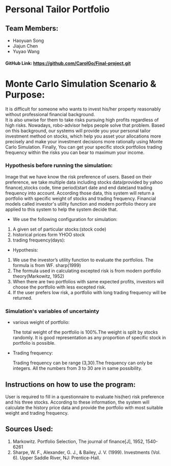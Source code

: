 # Personal Tailor Portfolio


## Team Members:
- Haoyuan Song
- Jiajun Chen
- Yuyao Wang  
#### GitHub Link: https://github.com/CarolGo/Final-project.git


# Monte Carlo Simulation Scenario & Purpose:
It is difficult for someone who wants to invest his/her property reasonably without professional financial background.  
It is also unwise for them to take risks pursuing high profits regardless of high risks. Nowadays, robo-advisor helps people solve that problem. Based on this background, our systems will provide you your personal 
tailor investment method on stocks, which help you asset your allocations more precisely and make your investment decisions 
more rationally using Monte Carlo Simulation. Finally, You can get your specific stock portfolios trading frequency 
within the risks you can bear to maximum your income.


### Hypothesis before running the simulation:
Image that we have know the risk preference of users. Based on their preference, we take multiple data including stocks data(provided by yahoo finance),stocks code, time period(start date
and end date)and trading frequency into account. According those data, this system will return a portfolio with specific weight of stocks and trading frequency.
Financial models called investor's utility function and modern portfolio theory are applied to this system to help the system decide that.
- We use the following configuration for simulation:
1. A given set of particular stocks:(stock code)
1. historical prices form YHOO stock
1. trading frequency(days):

- Hypothesis:  

1. We use the investor’s utility function to evaluate the portfolios. The formula is from WF. sharp(1999)
1. The formula used in calculating excepted risk is from modern portfolio theory(Markowitz, 1952)
1. When there are two portfolios with same expected profits, investors will choose the portfolio with less excepted risk.
1. If the user prefers low risk, a portfolio with long trading frequency will be returned.

### Simulation's variables of uncertainty
- various weight of portfolio:  

  The total weight of the portfolio is 100%.The weight is split by stocks randomly. It is good representation as any proportion of specific stock in portfolio is possible.
- Trading frequency:  


  Trading frequency can be range (3,30).The frequency can only be integers. All the numbers from 3 to 30 are in same possibility.


## Instructions on how to use the program:
User is required to fill in a questionnaire to evaluate his(her) risk preference and his three stocks. According to these information, the system will calculate the history price data and provide the portfolio with most suitable weight and trading frequency.


## Sources Used:
1. Markowitz. Portfolio Selection, The journal of finance[J], 1952, 1540-6261
1. Sharpe, W. F., Alexander, G. J., & Bailey, J. V. (1999). Investments (Vol. 6). Upper Saddle River, NJ: Prentice-Hall.

